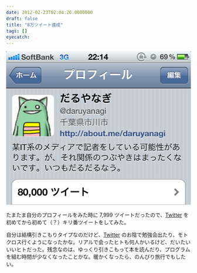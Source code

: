 ```yaml
---
date: 2012-02-23T02:04:26.0000000
draft: false
title: "8万ツイート達成"
tags: []
eyecatch: 
---
```

<p><img src="20120223015758.png" alt="f:id:daruyanagi:20120223015758p:plain" title="f:id:daruyanagi:20120223015758p:plain" class="hatena-fotolife"></p><p>たまたま自分のプロフィールをみた時に 7,999 ツイートだったので、<a class="keyword" href="http://d.hatena.ne.jp/keyword/Twitter">Twitter</a> を初めてから初めて（？）キリ番ツイートをしてみた。</p><p>自分は結構引きこもりタイプなのだけど、<a class="keyword" href="http://d.hatena.ne.jp/keyword/Twitter">Twitter</a> のお陰で勉強会出たり、モトクロス行くようになったかな。リアルで会ったヒトも何人かいるけど、だいたいいいヒトだった。残念なのは、ゆっくり引きこもって本を読んだり、プログラムを組む時間が少なくなったことかな。暖かくなったら、のんびり旅行でもしたい。</p>
